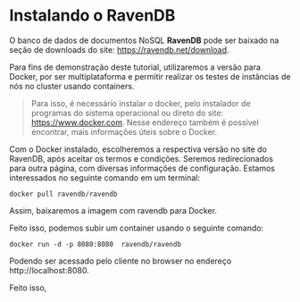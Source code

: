 # Instalando o RavenDB

O banco de dados de documentos NoSQL **RavenDB** pode ser baixado na seção de downloads do site: https://ravendb.net/download.

Para fins de demonstração deste tutorial, utilizaremos a versão para Docker, por ser multiplataforma e permitir realizar os testes de instâncias de nós no cluster usando containers.

>Para isso, é necessário instalar o docker, pelo instalador de programas do sistema operacional ou direto do site: https://www.docker.com. Nesse endereço também é possível encontrar, mais informações úteis sobre o Docker.

Com o Docker instalado, escolheremos a respectiva versão no site do RavenDB, após aceitar os termos e condições. Seremos redirecionados para outra página, com diversas informações de configuração.
Estamos interessados no seguinte comando em um terminal:

``
	docker pull ravendb/ravendb
``

Assim, baixaremos a imagem com ravendb para Docker.

Feito isso, podemos subir um container usando o seguinte comando:

``
	docker run -d -p 8080:8080  ravendb/ravendb
``

Podendo ser acessado pelo cliente no browser no endereço http://localhost:8080.

Feito isso, 

<!--stackedit_data:
eyJoaXN0b3J5IjpbMzAxNDI0NzA4LC0yNzE1OTExMjEsLTIwMD
Y4Nzg3MCw3MjY2ODg3NzIsMzY0OTEzOTAzLDE1ODE3NTc5ODIs
MTA2MzM1ODg3OSw5MDIxOTIwMzVdfQ==
-->